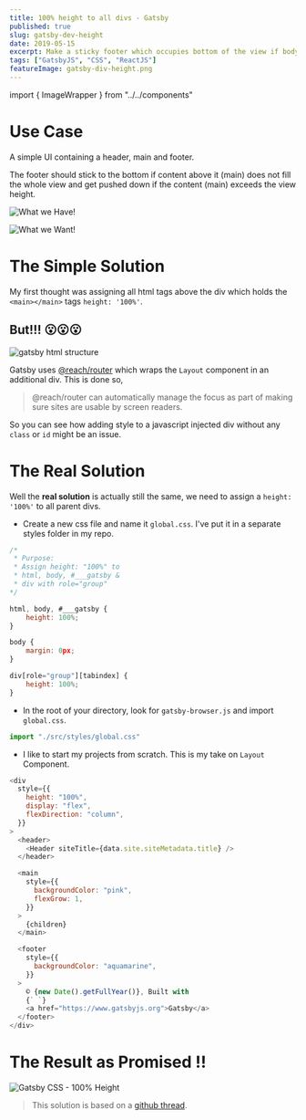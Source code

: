 ```yaml
---
title: 100% height to all divs - Gatsby
published: true
slug: gatsby-dev-height
date: 2019-05-15
excerpt: Make a sticky footer which occupies bottom of the view if body does not fill the view and gets pushed down if body exceeds the view
tags: ["GatsbyJS", "CSS", "ReactJS"]
featureImage: gatsby-div-height.png
---
```


<!-- Imports -->

import { ImageWrapper } from "../../components"

# Use Case

A simple UI containing a header, main and footer.

The footer should stick to the bottom if content above it (main) does not fill the whole view and get pushed down if the content (main) exceeds the view height.

<ImageWrapper caption="What we Have!">

![What we Have!](https://thepracticaldev.s3.amazonaws.com/i/9nmvdxs1nvu995y6zh0d.png)

</ImageWrapper>

<ImageWrapper caption="What we Want!">

![What we Want!](https://thepracticaldev.s3.amazonaws.com/i/cw5bmw5znid8bpqpmlao.png)

</ImageWrapper>

# The Simple Solution

My first thought was assigning all html tags above the div which holds the `<main></main>` tags `height: '100%'`.

## But!!! 😮😮😮

<ImageWrapper caption="Additional div Highlighted">

![gatsby html structure](https://thepracticaldev.s3.amazonaws.com/i/iho2sk8cs1n1x1ax2wel.png)

</ImageWrapper>

Gatsby uses [@reach/router](https://github.com/reach/router) which wraps the `Layout` component in an additional div. This is done so,

> @reach/router can automatically manage the focus as part of making sure sites are usable by screen readers.

So you can see how adding style to a javascript injected div without any `class` or `id` might be an issue.

# The Real Solution

Well the **real solution** is actually still the same, we need to assign a `height: '100%'` to all parent divs.

- Create a new css file and name it `global.css`. I've put it in a separate styles folder in my repo.

```js
/*
 * Purpose:
 * Assign height: "100%" to
 * html, body, #___gatsby &
 * div with role="group"
*/

html, body, #___gatsby {
    height: 100%;
}

body {
    margin: 0px;
}

div[role="group"][tabindex] {
    height: 100%;
}
```

- In the root of your directory, look for `gatsby-browser.js` and import `global.css`.

```js
import "./src/styles/global.css"
```

- I like to start my projects from scratch. This is my take on `Layout` Component.

```js
<div
  style={{
    height: "100%",
    display: "flex",
    flexDirection: "column",
  }}
>
  <header>
    <Header siteTitle={data.site.siteMetadata.title} />
  </header>

  <main
    style={{
      backgroundColor: "pink",
      flexGrow: 1,
    }}
  >
    {children}
  </main>

  <footer
    style={{
      backgroundColor: "aquamarine",
    }}
  >
    © {new Date().getFullYear()}, Built with
    {` `}
    <a href="https://www.gatsbyjs.org">Gatsby</a>
  </footer>
</div>
```

# The Result as Promised !!

<ImageWrapper caption="Footer pushed down by content">

![Gatsby CSS - 100% Height](https://thepracticaldev.s3.amazonaws.com/i/z1cdwannqfd42xs7vqrx.gif)

</ImageWrapper>

> This solution is based on a [github thread](https://github.com/gatsbyjs/gatsby/issues/7310).
